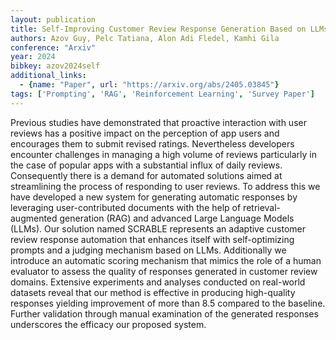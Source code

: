 ```yaml
---
layout: publication
title: Self-Improving Customer Review Response Generation Based on LLMs
authors: Azov Guy, Pelc Tatiana, Alon Adi Fledel, Kamhi Gila
conference: "Arxiv"
year: 2024
bibkey: azov2024self
additional_links:
  - {name: "Paper", url: "https://arxiv.org/abs/2405.03845"}
tags: ['Prompting', 'RAG', 'Reinforcement Learning', 'Survey Paper']
---
```

Previous studies have demonstrated that proactive interaction with user reviews has a positive impact on the perception of app users and encourages them to submit revised ratings. Nevertheless developers encounter challenges in managing a high volume of reviews particularly in the case of popular apps with a substantial influx of daily reviews. Consequently there is a demand for automated solutions aimed at streamlining the process of responding to user reviews. To address this we have developed a new system for generating automatic responses by leveraging user-contributed documents with the help of retrieval-augmented generation (RAG) and advanced Large Language Models (LLMs). Our solution named SCRABLE represents an adaptive customer review response automation that enhances itself with self-optimizing prompts and a judging mechanism based on LLMs. Additionally we introduce an automatic scoring mechanism that mimics the role of a human evaluator to assess the quality of responses generated in customer review domains. Extensive experiments and analyses conducted on real-world datasets reveal that our method is effective in producing high-quality responses yielding improvement of more than 8.5 compared to the baseline. Further validation through manual examination of the generated responses underscores the efficacy our proposed system.
